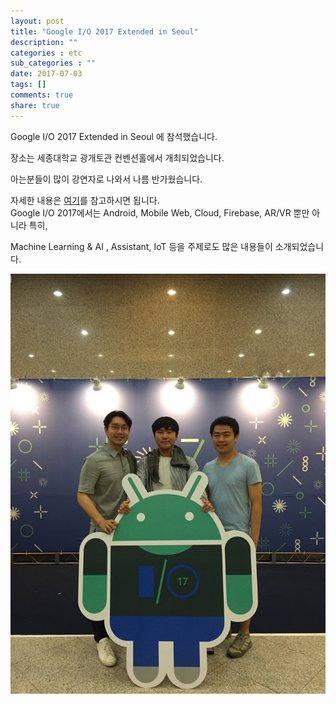 ```yaml
---
layout: post
title: "Google I/O 2017 Extended in Seoul"
description: ""
categories : etc
sub_categories : ""
date: 2017-07-03
tags: []
comments: true
share: true
---
```


  

Google I/O 2017 Extended in Seoul 에 참석했습니다.

장소는 세종대학교 광개토관 컨벤션홀에서 개최되었습니다.

  
아는분들이 많이 강연자로 나와서 나름 반가웠습니다.

자세한 내용은 [여기](https://io-extended-seoul-17.firebaseapp.com/team/)를 참고하시면 됩니다.  
Google I/O 2017에서는 Android, Mobile Web, Cloud, Firebase, AR/VR 뿐만 아니라 특히,

Machine Learning & AI , Assistant, IoT 등을 주제로도 많은 내용들이 소개되었습니다.

  

![](/assets/images/posts/769/232007345959AC22386AF0.JPEG)

  

